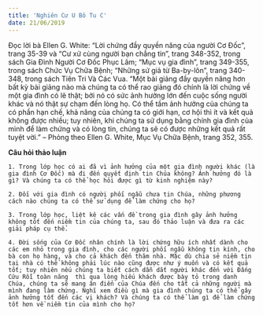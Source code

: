 ```yaml
---
title: 'Nghiên Cư U Bô Tu C'
date: 21/06/2019
---
```


Đọc lời bà Ellen G. White: “Lời chứng đầy quyền năng của người Cơ Đốc”, trang 35-39 và “Cư xử cùng người bạn chẳng tin”, trang 348-352, trong sách Gia Đình Người Cơ Đốc Phục Lâm; “Mục vụ gia đình”, trang 349-355, trong sách Chức Vụ Chữa Bệnh;  “Những sứ giả từ Ba-by-lôn”, trang 340-348, trong sách Tiên Tri Và Các Vua. “Một bài giảng đầy quyền năng hơn bất kỳ bài giảng nào mà chúng ta có thể rao giảng đó chính là  lời chứng về một gia đình có lẽ thật; bởi nó có sức ảnh hưởng lớn đến cuộc sống người khác và nó thật sự chạm đến lòng họ.  Có thể tầm ảnh hưởng của chúng ta có phần hạn chế, khả năng của chúng ta có giới hạn, cơ hội thì ít và kết quả không được nhiều; tuy nhiên, khi chúng ta sử dụng bằng chính gia đình của mình để làm chứng và có lòng tin, chúng ta sẽ có được những kết quả rất tuyệt vời.” – Phỏng theo Ellen G. White, Mục Vụ Chữa Bệnh, trang 352, 355.

**Câu hỏi thảo luận**

`1.	Trong lớp học có ai đã vì ảnh hưởng của một gia đình người khác (là gia đình Cơ Đốc) mà đi đến quyết định tin Chúa không? Ảnh hưởng đó là gì? Và chúng ta có thể học hỏi được gì từ kinh nghiệm này?`

`2.	Đối với gia đình có người phối ngẫu chưa tin Chúa, những phương cách nào chúng ta có thể sử dụng để làm chứng cho họ?`

`3.	Trong lớp học, liệt kê các vấn đề trong gia đình gây ảnh hưởng không tốt đến niềm tin của chúng ta, sau đó thảo luận và đưa ra các giải pháp cụ thể.`

`4.	Đời sống của Cơ Đốc nhân chính là lời chứng hữu ích nhất dành cho các em nhỏ trong gia đình, cho các người phối ngẫu không tin kính, cho bà con họ hàng, và cho cả khách đến thăm nhà. Mặc dù chia sẻ niềm tin tại nhà có thể không phải lúc nào cũng được như ý muốn và có kết quả tốt; tuy nhiên nếu chúng ta biết cách dẫn dắt người khác đến với Đấng Cứu Rỗi toàn năng  thì qua lòng hiếu khách được bày tỏ trong danh  Chúa, chúng ta sẽ mang ân điển của Chúa đến cho tất cả những người mà mình đang làm chứng. Nghĩ xem điều gì mà gia đình chúng ta có thể gây ảnh hưởng tốt đến các vị khách? Và chúng ta có thể làm gì để làm chứng tốt hơn về niềm tin của mình cho họ?`